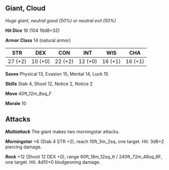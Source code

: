 ## Giant, Cloud

*Huge giant, neutral good (50%) or neutral evil (50%)*

**Hit Dice** 16 (104 16d8+32)

**Armor Class** 14 (natural armor)

| STR     | DEX     | CON     | INT     | WIS     | CHA     |
|---------|---------|---------|---------|---------|---------|
| 27 (+2) | 10 (+0) | 22 (+2) | 12 (+0) | 16 (+1) | 16 (+1) |

**Saves** Physical 13, Evasion 15, Mental 14, Luck 15

**Skills** Stab 4, Shoot 12, Notice 2, Notice 2

**Move** 40ft\_12m\_8sq\_F

**Morale** 10

## Attacks

***Multiattack*** The giant makes two morningstar attacks.

***Morningstar*** +6 (Stab 4 STR +2), reach 10ft\_3m\_2sq, one target. Hit: 3d8+2 piercing damage.

***Rock*** +12 (Shoot 12 DEX +0), range 60ft\_18m\_12sq\_tt / 240ft\_72m\_48sq\_6F, one target. Hit: 4d10+0 bludgeoning damage.

